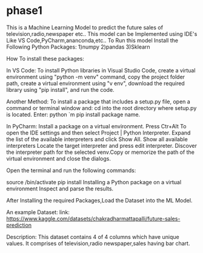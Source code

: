 # phase1  
This is a Machine Learning Model to predict the future sales of television,radio,newspaper etc.. This model can be Implemented using IDE's Like VS Code,PyCharm,ananconda,etc.. To Run this model Install the Following Python Packages: 1)numpy 2)pandas 3)Sklearn

How To install these packages:

In VS Code: To install Python libraries in Visual Studio Code, create a virtual environment using "python -m venv" command, copy the project folder path, create a virtual environment using "v env", download the required library using "pip install", and run the code.

Another Method: To install a package that includes a setup.py file, open a command or terminal window and: cd into the root directory where setup.py is located. Enter: python `m pip install package name.

In PyCharm: Install a package on a virtual environment. Press Ctr+Alt To open the IDE settings and then select Project | Python Interpreter. Expand the list of the available interpreters and click Show All. Show all available interpreters Locate the target interpreter and press edit interpreter. Discover the interpreter path for the selected venv.Copy or memorize the path of the virtual environment and close the dialogs.

Open the terminal and run the following commands:

source /bin/activate pip install Installing a Python package on a virtual environment Inspect and parse the results.

After Installing the required Packages,Load the Dataset into the ML Model.

An example Dataset: link:   https://www.kaggle.com/datasets/chakradharmattapalli/future-sales-prediction

Description: This dataset contains 4 of 4 columns which have unique values. It comprises of television,radio newspaper,sales having bar chart.
